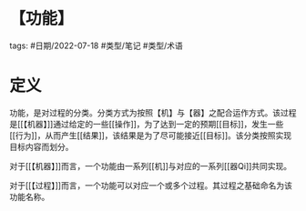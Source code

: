 # 【功能】

tags: #日期/2022-07-18 #类型/笔记 #类型/术语 



# 定义

功能，是对过程的分类。分类方式为按照【机】与【器】之配合运作方式。该过程是[[【机器】]]通过给定的一些[[操作]]，为了达到一定的预期[[目标]]，发生一些[[行为]]，从而产生[[结果]]，该结果是为了尽可能接近[[目标]]。该分类按照实现目标内容而划分。

对于[[【机器】]]而言，一个功能由一系列[[机]]与对应的一系列[[器Qi]]共同实现。

对于[[【过程】]]而言，一个功能可以对应一个或多个过程。其过程之基础命名为该功能名称。
